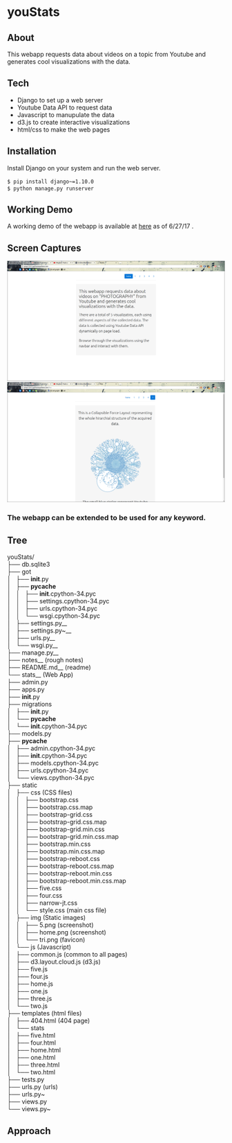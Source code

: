# youStats

## About
This webapp requests data about videos on a topic from Youtube and generates cool visualizations with the data.

## Tech
  - Django to set up a web server
  - Youtube Data API to request data
  - Javascript to manupulate the data
  - d3.js to create interactive visualizations
  - html/css to make the web pages

## Installation

Install Django on your system and run the web server.

```
$ pip install django~=1.10.0
$ python manage.py runserver
```
## Working Demo
A working demo of the webapp is available at [here](aman15012.pythonanywhere.com) as of 6/27/17 . 

## Screen Captures
![home](https://github.com/aman15012/youStats/blob/master/stats/static/img/home.png)
![5](https://github.com/aman15012/youStats/blob/master/stats/static/img/5.png)

### The webapp can be extended to be used for any keyword.

## Tree 

youStats/  
├── db.sqlite3  
├── got  
│   ├── __init__.py  
│   ├── __pycache__  
│   │   ├── __init__.cpython-34.pyc  
│   │   ├── settings.cpython-34.pyc  
│   │   ├── urls.cpython-34.pyc  
│   │   └── wsgi.cpython-34.pyc  
│   ├── settings.py__  
│   ├── settings.py~__  
│   ├── urls.py__  
│   └── wsgi.py__  
├── manage.py__  
├── notes__ (rough notes)   
├── README.md__ (readme)   
└── stats__ (Web App)  
    ├── admin.py  
    ├── apps.py  
    ├── __init__.py  
    ├── migrations  
    │   ├── __init__.py  
    │   └── __pycache__  
    │       └── __init__.cpython-34.pyc  
    ├── models.py  
    ├── __pycache__  
    │   ├── admin.cpython-34.pyc  
    │   ├── __init__.cpython-34.pyc  
    │   ├── models.cpython-34.pyc  
    │   ├── urls.cpython-34.pyc  
    │   └── views.cpython-34.pyc  
    ├── static  
    │   ├── css (CSS files)  
    │   │   ├── bootstrap.css  
    │   │   ├── bootstrap.css.map  
    │   │   ├── bootstrap-grid.css  
    │   │   ├── bootstrap-grid.css.map  
    │   │   ├── bootstrap-grid.min.css  
    │   │   ├── bootstrap-grid.min.css.map  
    │   │   ├── bootstrap.min.css  
    │   │   ├── bootstrap.min.css.map  
    │   │   ├── bootstrap-reboot.css  
    │   │   ├── bootstrap-reboot.css.map  
    │   │   ├── bootstrap-reboot.min.css  
    │   │   ├── bootstrap-reboot.min.css.map  
    │   │   ├── five.css  
    │   │   ├── four.css  
    │   │   ├── narrow-jt.css    
    │   │   └── style.css (main css file)   
    │   ├── img (Static images)   
    │   │   ├── 5.png (screenshot)  
    │   │   ├── home.png (screenshot)   
    │   │   └── tri.png (favicon)   
    │   └── js (Javascript)   
    │       ├── common.js (common to all pages)   
    │       ├── d3.layout.cloud.js (d3.js)  
    │       ├── five.js  
    │       ├── four.js  
    │       ├── home.js  
    │       ├── one.js  
    │       ├── three.js  
    │       └── two.js  
    ├── templates (html files)  
    │   ├── 404.html (404 page)    
    │   └── stats  
    │       ├── five.html  
    │       ├── four.html  
    │       ├── home.html  
    │       ├── one.html  
    │       ├── three.html  
    │       └── two.html  
    ├── tests.py  
    ├── urls.py (urls)  
    ├── urls.py~  
    ├── views.py  
    └── views.py~  

## Approach
